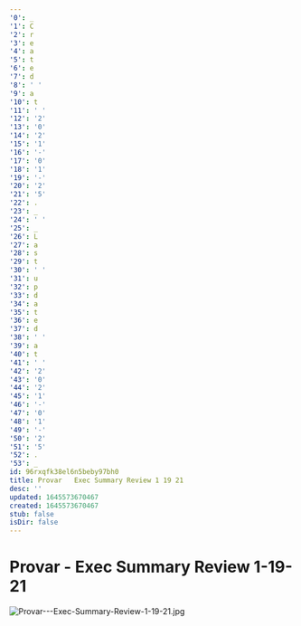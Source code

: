 ```yaml
---
'0': _
'1': C
'2': r
'3': e
'4': a
'5': t
'6': e
'7': d
'8': ' '
'9': a
'10': t
'11': ' '
'12': '2'
'13': '0'
'14': '2'
'15': '1'
'16': '-'
'17': '0'
'18': '1'
'19': '-'
'20': '2'
'21': '5'
'22': .
'23': _
'24': ' '
'25': _
'26': L
'27': a
'28': s
'29': t
'30': ' '
'31': u
'32': p
'33': d
'34': a
'35': t
'36': e
'37': d
'38': ' '
'39': a
'40': t
'41': ' '
'42': '2'
'43': '0'
'44': '2'
'45': '1'
'46': '-'
'47': '0'
'48': '1'
'49': '-'
'50': '2'
'51': '5'
'52': .
'53': _
id: 96rxqfk38el6n5beby97bh0
title: Provar   Exec Summary Review 1 19 21
desc: ''
updated: 1645573670467
created: 1645573670467
stub: false
isDir: false
---
```


# Provar - Exec Summary Review 1-19-21


![Provar---Exec-Summary-Review-1-19-21.jpg](/assets/provar---exec-summary-review-1-19-21-hx4c0qtxblon.jpg)

